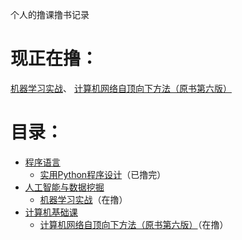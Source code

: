 个人的撸课撸书记录
# 现正在撸：
[机器学习实战](/人工智能与数据挖掘/机器学习实战)、 [计算机网络自顶向下方法（原书第六版）](/计算机基础课/计算机网络自顶向下方法（原书第六版）)
# 目录：
* [程序语言](/程序语言)
  * [实用Python程序设计](/程序语言/Python/实用Python程序设计)（已撸完）
* [人工智能与数据挖掘](/人工智能与数据挖掘)
  * [机器学习实战](/人工智能与数据挖掘/机器学习实战)（在撸）
* [计算机基础课](/计算机基础课)
  * [计算机网络自顶向下方法（原书第六版）](/计算机基础课/计算机网络自顶向下方法（原书第六版）)（在撸）
